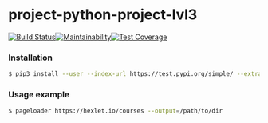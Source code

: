 # project-python-project-lvl3

[![Build Status](https://travis-ci.org/alexofechoes/python-project-lvl3.svg?branch=master)](https://travis-ci.org/alexofechoes/python-project-lvl3)[![Maintainability](https://api.codeclimate.com/v1/badges/b02356e6aa28085e7ee7/maintainability)](https://codeclimate.com/github/alexofechoes/python-project-lvl3/maintainability)[![Test Coverage](https://api.codeclimate.com/v1/badges/b02356e6aa28085e7ee7/test_coverage)](https://codeclimate.com/github/alexofechoes/python-project-lvl3/test_coverage)

### Installation
```bash
$ pip3 install --user --index-url https://test.pypi.org/simple/ --extra-index-url https://pypi.org/simple alexofechoes-pageloader
```


### Usage example
```bash
$ pageloader https://hexlet.io/courses --output=/path/to/dir
```
